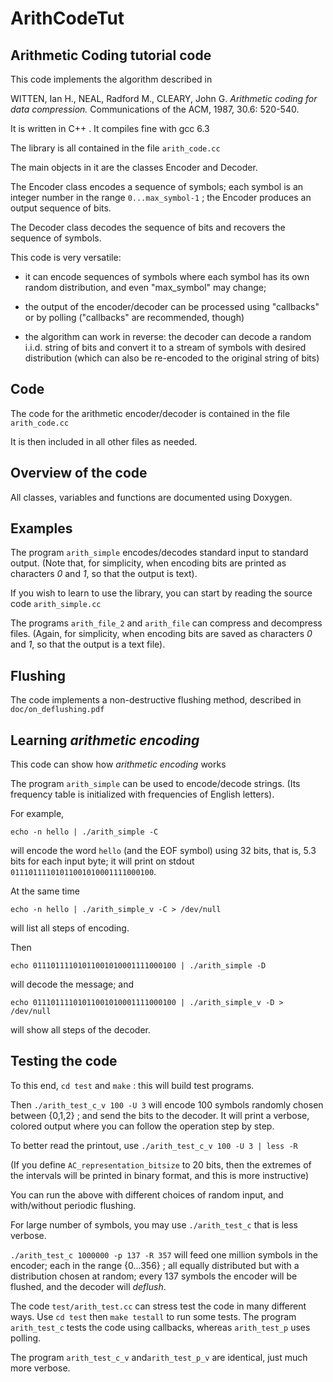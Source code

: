 # ArithCodeTut

## Arithmetic Coding tutorial code

This code implements the algorithm  described in

WITTEN, Ian H., NEAL, Radford M., CLEARY, John G. 
_Arithmetic coding for data compression._
Communications of the ACM, 1987, 30.6: 520-540.

It is written in C++ . It compiles fine with gcc 6.3

The library is all contained in the file `arith_code.cc`

The main objects in it  are the classes Encoder and  Decoder.

The Encoder class encodes a sequence of symbols;
each symbol is an integer number in the range 
`0...max_symbol-1` ;
the Encoder produces an output sequence of bits.

The Decoder class decodes the sequence of bits and recovers the sequence of symbols.

This code is very versatile:

- it can encode sequences of symbols
  where each symbol has its own random distribution,
  and even "max_symbol" may change;

- the output of the encoder/decoder can be processed
   using "callbacks" or by polling ("callbacks" are recommended, though)

- the algorithm can work in reverse:
   the decoder can decode a random i.i.d. string of bits
   and convert it to a stream of symbols with desired distribution
  (which can also be re-encoded to the original string of bits)


## Code

The code for the arithmetic encoder/decoder is contained in the file `arith_code.cc`

It is then included in all other files as needed.

## Overview of the code

All classes, variables and functions  are documented using Doxygen.

## Examples

The program `arith_simple` encodes/decodes standard input to standard output.
(Note that, for simplicity, when encoding bits are printed as characters *0* and *1*, so that
the output is text).

If you wish to learn to use the library, you can start by reading the source code `arith_simple.cc`
 
The programs `arith_file_2` and  `arith_file`  can compress and decompress files.
(Again, for simplicity, when encoding bits are saved as characters *0* and *1*, so that
the output is a text file).

## Flushing

The code implements a non-destructive flushing method, described in `doc/on_deflushing.pdf`

## Learning _arithmetic encoding_

This code can show how _arithmetic encoding_ works

The program `arith_simple` can be used to encode/decode strings.
(Its frequency table is initialized with frequencies of English letters).

For example,
```
echo -n hello | ./arith_simple -C
```
will encode the word `hello` (and the EOF symbol) using 32 bits,
that is, 5.3 bits for each input byte; it will print on stdout `01110111101011001010001111000100`.

At the same time
```
echo -n hello | ./arith_simple_v -C > /dev/null
```
will list all steps of encoding.

Then
```
echo 01110111101011001010001111000100 | ./arith_simple -D
```
will decode the message; and 
```
echo 01110111101011001010001111000100 | ./arith_simple_v -D > /dev/null
```
will show all steps of the decoder.

## Testing the code

To this end, `cd test` and `make` : this will build test programs.

Then `./arith_test_c_v 100 -U 3` will encode 100 symbols randomly chosen between {0,1,2} ;
and send the bits to the decoder.
It will print a verbose, colored output where you can follow the operation step by step.

To better read the printout, use `./arith_test_c_v 100 -U 3 | less -R` 

(If you define `AC_representation_bitsize` to  20 bits, then the extremes of the intervals will be printed
in binary format, and this is more instructive)

You can run the above with different choices of random input, and with/without periodic flushing.

For large number of symbols, you may use `./arith_test_c` that is less verbose.

`./arith_test_c 1000000 -p 137 -R 357` will feed one million
symbols in the encoder; each in the range {0...356} ; all equally distributed but with a  distribution chosen at random;
every 137 symbols the encoder will be flushed, and the decoder will _deflush_.


The code  `test/arith_test.cc` can stress test the code in many different ways. Use `cd test` then `make testall` to run some tests. The program `arith_test_c` tests the code using callbacks, whereas `arith_test_p` uses polling.

The program `arith_test_c_v` and`arith_test_p_v` are identical, just much more verbose.
